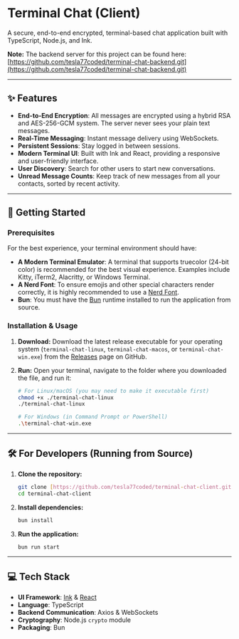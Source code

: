 # Terminal Chat (Client)

A secure, end-to-end encrypted, terminal-based chat application built with TypeScript, Node.js, and Ink.

**Note:** The backend server for this project can be found here: [https://github.com/tesla77coded/terminal-chat-backend.git](https://github.com/tesla77coded/terminal-chat-backend.git)


---

## ✨ Features

* **End-to-End Encryption**: All messages are encrypted using a hybrid RSA and AES-256-GCM system. The server never sees your plain text messages.
* **Real-Time Messaging**: Instant message delivery using WebSockets.
* **Persistent Sessions**: Stay logged in between sessions.
* **Modern Terminal UI**: Built with Ink and React, providing a responsive and user-friendly interface.
* **User Discovery**: Search for other users to start new conversations.
* **Unread Message Counts**: Keep track of new messages from all your contacts, sorted by recent activity.

---

## 🚀 Getting Started

### Prerequisites

For the best experience, your terminal environment should have:

* **A Modern Terminal Emulator**: A terminal that supports truecolor (24-bit color) is recommended for the best visual experience. Examples include Kitty, iTerm2, Alacritty, or Windows Terminal.
* **A Nerd Font**: To ensure emojis and other special characters render correctly, it is highly recommended to use a [Nerd Font](https://www.nerdfonts.com/).
* **Bun**: You must have the [Bun](https://bun.sh/) runtime installed to run the application from source.

### Installation & Usage

1.  **Download:**
    Download the latest release executable for your operating system (`terminal-chat-linux`, `terminal-chat-macos`, or `terminal-chat-win.exe`) from the [Releases](https://github.com/tesla77coded/terminal-chat-client/releases) page on GitHub.

2.  **Run:**
    Open your terminal, navigate to the folder where you downloaded the file, and run it:

    ```bash
    # For Linux/macOS (you may need to make it executable first)
    chmod +x ./terminal-chat-linux
    ./terminal-chat-linux

    # For Windows (in Command Prompt or PowerShell)
    .\terminal-chat-win.exe
    ```

---

## 🛠️ For Developers (Running from Source)

1.  **Clone the repository:**
    ```bash
    git clone [https://github.com/tesla77coded/terminal-chat-client.git](https://github.com/tesla77coded/terminal-chat-client.git)
    cd terminal-chat-client
    ```

2.  **Install dependencies:**
    ```bash
    bun install
    ```

3.  **Run the application:**
    ```bash
    bun run start
    ```

---

## 💻 Tech Stack

* **UI Framework**: [Ink](https://github.com/vadimdemedes/ink) & [React](https://reactjs.org/)
* **Language**: TypeScript
* **Backend Communication**: Axios & WebSockets
* **Cryptography**: Node.js `crypto` module
* **Packaging**: Bun
